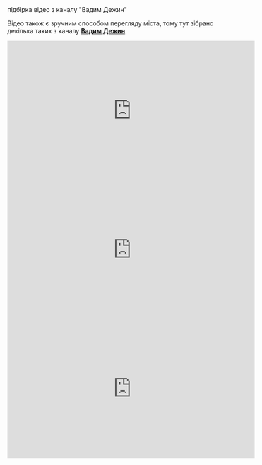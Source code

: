 <section>
    <title>Херсон з висоти</title>
    <subtitle>пiдбiрка вiдео з каналу "Вадим Дежин"</subtitle>
</section>

Вiдео також є зручним способом перегляду міста, тому тут зібрано декілька таких з каналу **[Вадим Дежин](https://www.youtube.com/user/dezhin71)**

<imgrow>
    <pic image_file="video.png" alt="Херсон з висоти" />
    <pic image_file="video2.png" alt="Херсон з висоти" />
</imgrow>

<imgrow>
    <iframe width="560" height="315" src="https://www.youtube.com/embed/xhxmWAfzUzU" title="YouTube video player" frameborder="0" allow="accelerometer; autoplay; clipboard-write; encrypted-media; gyroscope; picture-in-picture" allowfullscreen></iframe>
</imgrow>

<imgrow>
    <iframe width="560" height="315" src="https://www.youtube.com/embed/hJzRf5W4uuE" title="YouTube video player" frameborder="0" allow="accelerometer; autoplay; clipboard-write; encrypted-media; gyroscope; picture-in-picture" allowfullscreen></iframe>
</imgrow>

<imgrow>
    <iframe width="560" height="315" src="https://www.youtube.com/embed/TbBzjYbHJV4" title="YouTube video player" frameborder="0" allow="accelerometer; autoplay; clipboard-write; encrypted-media; gyroscope; picture-in-picture" allowfullscreen></iframe>
</imgrow>
